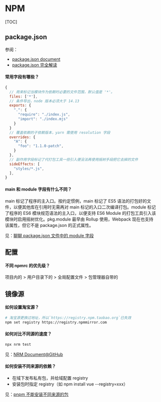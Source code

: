 # NPM

[TOC]

## package.json

参阅：

* [package.json document](https://docs.npmjs.com/cli/v8/configuring-npm/package-json)
* [package.json 完全解读](https://juejin.cn/post/7145001740696289317)

#### 常用字段有哪些？

```js
{
  // 用来标记当模块作为依赖时必要的文件范围，默认值是 '*'。
  files: ['*'],
  // 条件导出，node 版本必须大于 14.13
  exports: {
    ".": {
      "require": "./index.js",
      "import": "./index.mjs"
    }
  }
  // 覆盖依赖的子依赖版本，yarn 需使用 resolution 字段
  overrides: {
    "A": {
      "foo": "1.1.0-patch",
    }
  },
  // 副作用字段标记了代打包工具一但引入便没法再使用摇树手段把它去掉的文件
  sideEffects: [
    "styles/*.js",
  ],
}
```

#### main 和 module 字段有什么不同？

main 标记了程序的主入口。按约定惯例，main 标记了 ES5 语法的打包好的文件，以便其他库在引用时无需再对 main 标记的入口二次编译打包。module 标记了程序的 ES6 模块规范语法的主入口，以便支持 ES6 Module 的打包工具引入该模块时启用摇树优化。pkg.module 最早由 Rollup 使用，Webpack 现在也支持该属性，但它不是 package.json 的正式属性。

见：[聊聊 package.json 文件中的 module 字段](https://blog.csdn.net/sd19871122/article/details/122405592)

## 配置

#### 不同 npmrc 的优先级？

项目内的 > 用户目录下的 > 全局配置文件 > 包管理器自带的

## 镜像源

#### 如何设置淘宝源？

```bash
# 淘宝源更换过地址，所以`https://registry.npm.taobao.org`已失效
npm set registry https://registry.npmmirror.com
```

#### 如何对比不同源的速度？

```bash
npx nrm test
```

见：[NRM Document@GitHub](https://github.com/Pana/nrm#usage)

#### 如何安装不同来源的依赖？

* 在域下发布私有包，并给域配置 registry
* 安装包时指定 registry（如 npm install vue --registry=xxx） 

见：[pnpm 不能安装不同来源的包](https://github.com/pnpm/pnpm/issues/5581)
